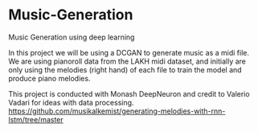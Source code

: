 # Music-Generation
Music Generation using deep learning


In this project we will be using a DCGAN to generate music as a midi file. We are using pianoroll data from the LAKH midi dataset, and initially are only using the melodies (right hand) of each file to train the model and produce piano melodies. 

This project is conducted with Monash DeepNeuron and credit to Valerio Vadari for ideas with data processing. https://github.com/musikalkemist/generating-melodies-with-rnn-lstm/tree/master
